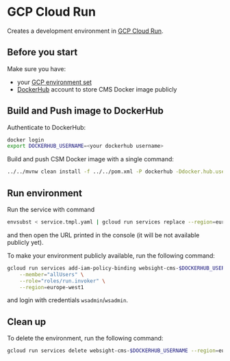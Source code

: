 # GCP Cloud Run
Creates a development environment in [GCP Cloud Run](https://cloud.google.com/run/docs).

## Before you start

Make sure you have:
- your [GCP environment set](https://cloud.google.com/run/docs/setup)
- [DockerHub](https://hub.docker.com/) account to store CMS Docker image publicly

## Build and Push image to DockerHub

Authenticate to DockerHub:
```bash
docker login
export DOCKERHUB_USERNAME=<your dockerhub username>
```

Build and push CSM Docker image with a single command:
```bash
../../mvnw clean install -f ../../pom.xml -P dockerhub -Ddocker.hub.username=$DOCKERHUB_USERNAME
```

## Run environment
Run the service with command
```bash
envsubst < service.tmpl.yaml | gcloud run services replace --region=europe-west1 -
```
and then open the URL printed in the console (it will be not available publicly yet).

To make your environment publicly available, run the following command:
```bash
gcloud run services add-iam-policy-binding websight-cms-$DOCKERHUB_USERNAME \
    --member="allUsers" \
    --role="roles/run.invoker" \
    --region=europe-west1
```

and login with credentials `wsadmin`/`wsadmin`.

## Clean up

To delete the environment, run the following command:
```bash
gcloud run services delete websight-cms-$DOCKERHUB_USERNAME --region=europe-west1
```

